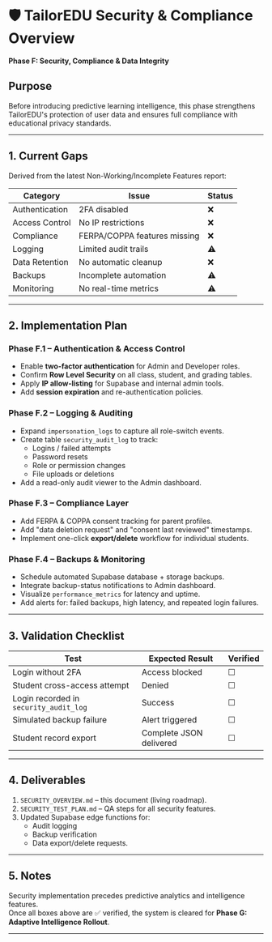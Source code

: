 # 🛡️ TailorEDU Security & Compliance Overview  
**Phase F: Security, Compliance & Data Integrity**

## **Purpose**
Before introducing predictive learning intelligence, this phase strengthens TailorEDU's protection of user data and ensures full compliance with educational privacy standards.

---

## **1. Current Gaps**
Derived from the latest Non-Working/Incomplete Features report:

| Category | Issue | Status |
|-----------|--------|--------|
| Authentication | 2FA disabled | ❌ |
| Access Control | No IP restrictions | ❌ |
| Compliance | FERPA/COPPA features missing | ❌ |
| Logging | Limited audit trails | ⚠️ |
| Data Retention | No automatic cleanup | ❌ |
| Backups | Incomplete automation | ⚠️ |
| Monitoring | No real-time metrics | ⚠️ |

---

## **2. Implementation Plan**

### **Phase F.1 – Authentication & Access Control**
- Enable **two-factor authentication** for Admin and Developer roles.  
- Confirm **Row Level Security** on all class, student, and grading tables.  
- Apply **IP allow-listing** for Supabase and internal admin tools.  
- Add **session expiration** and re-authentication policies.

### **Phase F.2 – Logging & Auditing**
- Expand `impersonation_logs` to capture all role-switch events.  
- Create table `security_audit_log` to track:  
  - Logins / failed attempts  
  - Password resets  
  - Role or permission changes  
  - File uploads or deletions  
- Add a read-only audit viewer to the Admin dashboard.

### **Phase F.3 – Compliance Layer**
- Add FERPA & COPPA consent tracking for parent profiles.  
- Add "data deletion request" and "consent last reviewed" timestamps.  
- Implement one-click **export/delete** workflow for individual students.

### **Phase F.4 – Backups & Monitoring**
- Schedule automated Supabase database + storage backups.  
- Integrate backup-status notifications to Admin dashboard.  
- Visualize `performance_metrics` for latency and uptime.  
- Add alerts for: failed backups, high latency, and repeated login failures.

---

## **3. Validation Checklist**

| Test | Expected Result | Verified |
|------|-----------------|-----------|
| Login without 2FA | Access blocked | ☐ |
| Student cross-access attempt | Denied | ☐ |
| Login recorded in `security_audit_log` | Success | ☐ |
| Simulated backup failure | Alert triggered | ☐ |
| Student record export | Complete JSON delivered | ☐ |

---

## **4. Deliverables**
1. `SECURITY_OVERVIEW.md` – this document (living roadmap).  
2. `SECURITY_TEST_PLAN.md` – QA steps for all security features.  
3. Updated Supabase edge functions for:  
   - Audit logging  
   - Backup verification  
   - Data export/delete requests.

---

## **5. Notes**
Security implementation precedes predictive analytics and intelligence features.  
Once all boxes above are ✅ verified, the system is cleared for **Phase G: Adaptive Intelligence Rollout**.

---
